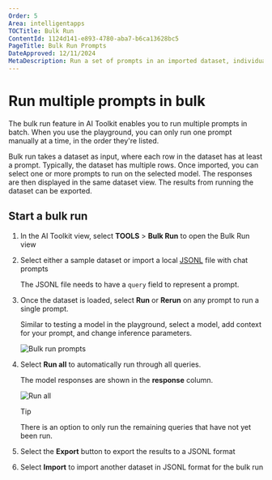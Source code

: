 ```yaml
---
Order: 5
Area: intelligentapps
TOCTitle: Bulk Run
ContentId: 1124d141-e893-4780-aba7-b6ca13628bc5
PageTitle: Bulk Run Prompts
DateApproved: 12/11/2024
MetaDescription: Run a set of prompts in an imported dataset, individually or in a full batch towards the selected genAI models and parameters.
---
```


# Run multiple prompts in bulk

The bulk run feature in AI Toolkit enables you to run multiple prompts in batch. When you use the playground, you can only run one prompt manually at a time, in the order they're listed.

Bulk run takes a dataset as input, where each row in the dataset has at least a prompt. Typically, the dataset has multiple rows. Once imported, you can select one or more prompts to run on the selected model. The responses are then displayed in the same dataset view. The results from running the dataset can be exported.

## Start a bulk run

1. In the AI Toolkit view, select **TOOLS** > **Bulk Run** to open the Bulk Run view

1. Select either a sample dataset or import a local [JSONL](https://jsonlines.org/) file with chat prompts

    The JSONL file needs to have a `query` field to represent a prompt.

1. Once the dataset is loaded, select **Run** or **Rerun** on any prompt to run a single prompt.

    Similar to testing a model in the playground, select a model, add context for your prompt, and change inference parameters.

    ![Bulk run prompts](./images/bulkrun/bulkrun_one.png)

1. Select **Run all** to automatically run through all queries.

    The model responses are shown in the **response** column.

    ![Run all](./images/bulkrun/runall.png)

    > [!TIP]
    > There is an option to only run the remaining queries that have not yet been run.

1. Select the **Export** button to export the results to a JSONL format

1. Select **Import** to import another dataset in JSONL format for the bulk run
